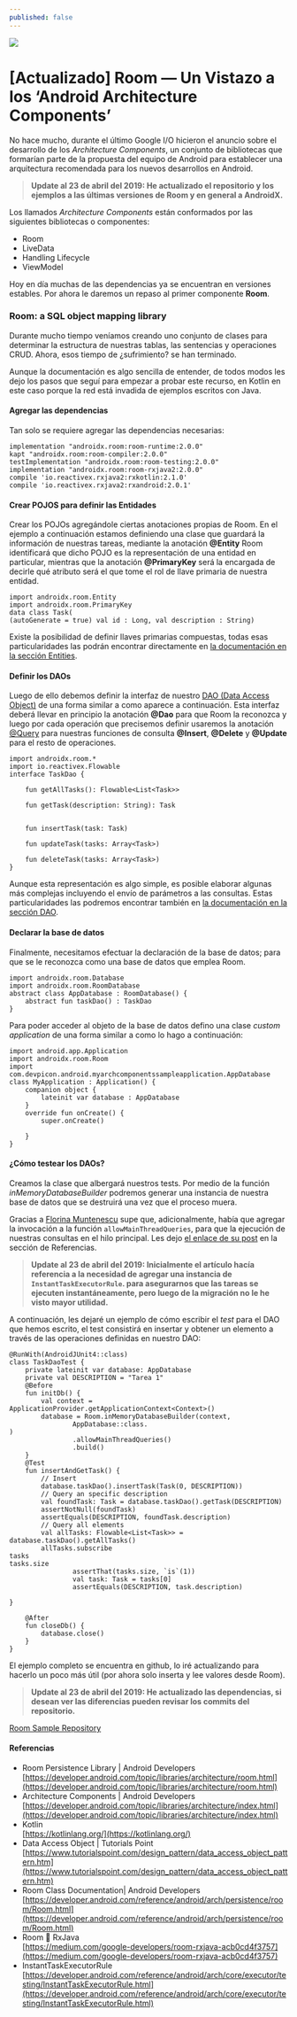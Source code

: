 ```yaml
---
published: false
---
```

![](https://cdn-images-1.medium.com/max/2600/1*rZBIQ1AH1ufDTn8KldAyHA.png)

# [Actualizado] Room — Un Vistazo a los ‘Android Architecture Components’

No hace mucho, durante el último Google I/O hicieron el anuncio sobre el
desarrollo de los *Architecture Components*, un conjunto de bibliotecas que
formarían parte de la propuesta del equipo de Android para establecer una
arquitectura recomendada para los nuevos desarrollos en Android.

> **Update al 23 de abril del 2019: He actualizado el repositorio y los ejemplos a
> las últimas versiones de Room y en general a AndroidX.**

Los llamados *Architecture Components* están conformados por las siguientes
bibliotecas o componentes:

* Room
* LiveData
* Handling Lifecycle
* ViewModel

Hoy en día muchas de las dependencias ya se encuentran en versiones estables.
Por ahora le daremos un repaso al primer componente **Room**.

### **Room: a SQL object mapping library**

Durante mucho tiempo veníamos creando uno conjunto de clases para determinar la
estructura de nuestras tablas, las sentencias y operaciones CRUD. Ahora, esos
tiempo de ¿sufrimiento? se han terminado.

Aunque la documentación es algo sencilla de entender, de todos modos les dejo
los pasos que seguí para empezar a probar este recurso, en Kotlin en este caso
porque la red está invadida de ejemplos escritos con Java.

#### Agregar las dependencias

Tan solo se requiere agregar las dependencias necesarias:

    implementation "androidx.room:room-runtime:2.0.0"
    kapt "androidx.room:room-compiler:2.0.0"
    testImplementation "androidx.room:room-testing:2.0.0"
    implementation "androidx.room:room-rxjava2:2.0.0"
    compile 'io.reactivex.rxjava2:rxkotlin:2.1.0'
    compile 'io.reactivex.rxjava2:rxandroid:2.0.1'

#### Crear POJOS para definir las Entidades

Crear los POJOs agregándole ciertas anotaciones propias de Room. En el ejemplo a
continuación estamos definiendo una clase que guardará la información de
nuestras tareas, mediante la anotación **@Entity** Room identificará que dicho
POJO es la representación de una entidad en particular, mientras que la
anotación **@PrimaryKey** será la encargada de decirle qué atributo será el que
tome el rol de llave primaria de nuestra entidad.

    import androidx.room.Entity
    import androidx.room.PrimaryKey
    data class Task(
    (autoGenerate = true) val id : Long, val description : String)

Existe la posibilidad de definir llaves primarias compuestas, todas esas
particularidades las podrán encontrar directamente en [la documentación en la
sección
Entities](https://developer.android.com/topic/libraries/architecture/room.html#entities).

#### Definir los DAOs

Luego de ello debemos definir la interfaz de nuestro [DAO (Data Access
Object)](https://www.tutorialspoint.com/design_pattern/data_access_object_pattern.htm)
de una forma similar a como aparece a continuación. Esta interfaz deberá llevar
en principio la anotación **@Dao** para que Room la reconozca y luego por cada
operación que precisemos definir usaremos la anotación
[@Query](https://developer.android.com/reference/android/arch/persistence/room/Query.html)
para nuestras funciones de consulta **@Insert**, **@Delete** y **@Update** para
el resto de operaciones.

    import androidx.room.*
    import io.reactivex.Flowable
    interface TaskDao {
        
        fun getAllTasks(): Flowable<List<Task>>
        
        fun getTask(description: String): Task

        
        fun insertTask(task: Task)
        
        fun updateTask(tasks: Array<Task>)
        
        fun deleteTask(tasks: Array<Task>)
    }

Aunque esta representación es algo simple, es posible elaborar algunas más
complejas incluyendo el envío de parámetros a las consultas. Estas
particularidades las podremos encontrar también en [la documentación en la
sección
DAO](https://developer.android.com/topic/libraries/architecture/room.html#daos).

#### Declarar la base de datos

Finalmente, necesitamos efectuar la declaración de la base de datos; para que se
le reconozca como una base de datos que emplea Room.

    import androidx.room.Database
    import androidx.room.RoomDatabase
    abstract class AppDatabase : RoomDatabase() {
        abstract fun taskDao() : TaskDao
    }

Para poder acceder al objeto de la base de datos defino una clase *custom
application* de una forma similar a como lo hago a continuación:

    import android.app.Application
    import androidx.room.Room
    import com.devpicon.android.myarchcomponentssampleapplication.AppDatabase
    class MyApplication : Application() {
        companion object {
            lateinit var database : AppDatabase
        }
        override fun onCreate() {
            super.onCreate()
            
        }
    }

#### ¿Cómo testear los DAOs?

Creamos la clase que albergará nuestros tests. Por medio de la función
*inMemoryDatabaseBuilder* podremos generar una instancia de nuestra base de
datos que se destruirá una vez que el proceso muera.

Gracias a [Florina Muntenescu](https://medium.com/u/d5885adb1ddf) supe que,
adicionalmente, había que agregar la invocación a la función
`allowMainThreadQueries`, para que la ejecución de nuestras consultas en el hilo
principal. Les dejo [el enlace de su
post](https://medium.com/google-developers/room-rxjava-acb0cd4f3757) en la
sección de Referencias.

> **Update al 23 de abril del 2019: Inicialmente el artículo hacía referencia a la
> necesidad de agregar una instancia de **`InstantTaskExecutorRule`**. para
asegurarnos que las tareas se ejecuten instantáneamente, pero luego de la
migración no le he visto mayor utilidad.**

A continuación, les dejaré un ejemplo de cómo escribir el *test* para el DAO que
hemos escrito, el test consistirá en insertar y obtener un elemento a través de
las operaciones definidas en nuestro DAO:

    @RunWith(AndroidJUnit4::class)
    class TaskDaoTest {
        private lateinit var database: AppDatabase
        private val DESCRIPTION = "Tarea 1"
        @Before
        fun initDb() {
            val context = ApplicationProvider.getApplicationContext<Context>()
            database = Room.inMemoryDatabaseBuilder(context,
                    AppDatabase::class.
    )
                    .allowMainThreadQueries()
                    .build()
        }
        @Test
        fun insertAndGetTask() {
            // Insert
            database.taskDao().insertTask(Task(0, DESCRIPTION))
            // Query an specific description
            val foundTask: Task = database.taskDao().getTask(DESCRIPTION)
            assertNotNull(foundTask)
            assertEquals(DESCRIPTION, foundTask.description)
            // Query all elements
            val allTasks: Flowable<List<Task>> = database.taskDao().getAllTasks()
            allTasks.subscribe 
    tasks 
    tasks.size
                    assertThat(tasks.size, `is`(1))
                    val task: Task = tasks[0]
                    assertEquals(DESCRIPTION, task.description)
                
    }
        
        @After
        fun closeDb() {
            database.close()
        }
    }

El ejemplo completo se encuentra en github, lo iré actualizando para hacerlo un
poco más útil (por ahora solo inserta y lee valores desde Room).

> **Update al 23 de abril del 2019: He actualizado las dependencias, si desean ver
> las diferencias pueden revisar los commits del repositorio.**

[Room Sample Repository](https://github.com/DevPicon/arch-components-sample-app)

#### Referencias

* Room Persistence Library | Android Developers<br>
[https://developer.android.com/topic/libraries/architecture/room.html](https://developer.android.com/topic/libraries/architecture/room.html)
* Architecture Components | Android Developers<br>
[https://developer.android.com/topic/libraries/architecture/index.html](https://developer.android.com/topic/libraries/architecture/index.html)
* Kotlin<br> [https://kotlinlang.org/](https://kotlinlang.org/)
* Data Access Object | Tutorials Point<br>
[https://www.tutorialspoint.com/design_pattern/data_access_object_pattern.htm](https://www.tutorialspoint.com/design_pattern/data_access_object_pattern.htm)
* Room Class Documentation| Android Developers<br>
[https://developer.android.com/reference/android/arch/persistence/room/Room.html](https://developer.android.com/reference/android/arch/persistence/room/Room.html)
* Room 🔗 RxJava<br>
[https://medium.com/google-developers/room-rxjava-acb0cd4f3757](https://medium.com/google-developers/room-rxjava-acb0cd4f3757)
* InstantTaskExecutorRule<br>
[https://developer.android.com/reference/android/arch/core/executor/testing/InstantTaskExecutorRule.html](https://developer.android.com/reference/android/arch/core/executor/testing/InstantTaskExecutorRule.html)